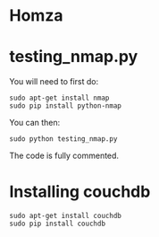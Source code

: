 # Homza

# testing_nmap.py
You will need to first do:

````
sudo apt-get install nmap
sudo pip install python-nmap
````

You can then:
````
sudo python testing_nmap.py
````
The code is fully commented.

# Installing couchdb
````
sudo apt-get install couchdb
sudo pip install couchdb
````

